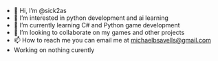 - 👋 Hi, I’m @sick2as
- 👀 I’m interested in python development and ai learning 
- 🌱 I’m currently learning C# and Python game development
- 💞️ I’m looking to collaborate on my games and other projects
- 📫 How to reach me you can email me at michaelbsavells@gmail.com
- Working on nothing curently
<!---
this is a ool comment

--->
<!---
sick2as/sick2as is a ✨ special ✨ repository because its `README.md` (this file) appears on your GitHub profile.
You can click the Preview link to take a look at your changes.
--->
